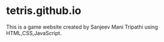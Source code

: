 # tetris.github.io

This is a game website created by Sanjeev Mani Tripathi using HTML,CSS,JavaScript.
